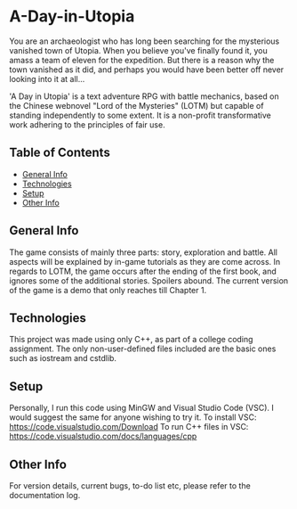 # A-Day-in-Utopia
You are an archaeologist who has long been searching for the mysterious vanished town of Utopia. When you believe you've finally found it, you amass a team of eleven for the expedition. But there is a reason why the town vanished as it did, and perhaps you would have been better off never looking into it at all...

'A Day in Utopia' is a text adventure RPG with battle mechanics, based on the Chinese webnovel "Lord of the Mysteries" (LOTM) but capable of standing independently to some extent. It is a non-profit transformative work adhering to the principles of fair use.

## Table of Contents
* [General Info](#general-info)
* [Technologies](#technologies)
* [Setup](#setup)
* [Other Info](#other-info)

## General Info
The game consists of mainly three parts: story, exploration and battle. All aspects will be explained by in-game tutorials as they are come across.
In regards to LOTM, the game occurs after the ending of the first book, and ignores some of the additional stories. Spoilers abound.
The current version of the game is a demo that only reaches till Chapter 1.

## Technologies
This project was made using only C++, as part of a college coding assignment. The only non-user-defined files included are the basic ones such as iostream and cstdlib.

## Setup
Personally, I run this code using MinGW and Visual Studio Code (VSC). I would suggest the same for anyone wishing to try it.
To install VSC: https://code.visualstudio.com/Download
To run C++ files in VSC: https://code.visualstudio.com/docs/languages/cpp

## Other Info
For version details, current bugs, to-do list etc, please refer to the documentation log.
